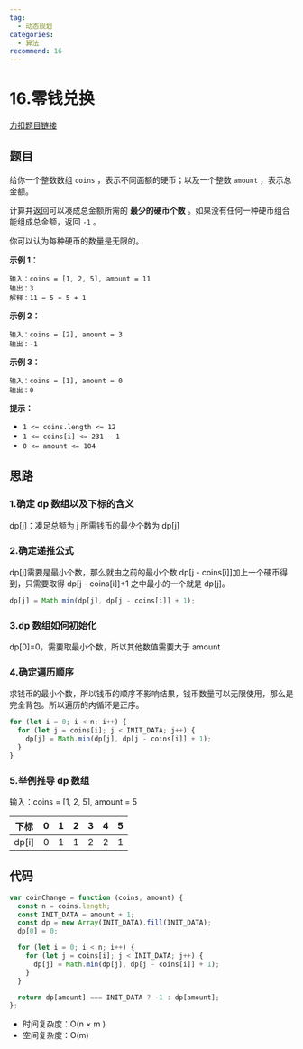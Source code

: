 ```yaml
---
tag:
  - 动态规划
categories:
  - 算法
recommend: 16
---
```


# 16.零钱兑换

[力扣题目链接](https://leetcode.cn/problems/coin-change/)

## 题目

给你一个整数数组 `coins` ，表示不同面额的硬币；以及一个整数 `amount` ，表示总金额。

计算并返回可以凑成总金额所需的 **最少的硬币个数** 。如果没有任何一种硬币组合能组成总金额，返回 `-1` 。

你可以认为每种硬币的数量是无限的。

**示例 1：**

```
输入：coins = [1, 2, 5], amount = 11
输出：3
解释：11 = 5 + 5 + 1
```

**示例 2：**

```
输入：coins = [2], amount = 3
输出：-1
```

**示例 3：**

```
输入：coins = [1], amount = 0
输出：0
```

**提示：**

- `1 <= coins.length <= 12`
- `1 <= coins[i] <= 231 - 1`
- `0 <= amount <= 104`

## 思路

### 1.确定 dp 数组以及下标的含义

dp[j]：凑足总额为 j 所需钱币的最少个数为 dp[j]

### 2.确定递推公式

dp[j]需要是最小个数，那么就由之前的最小个数 dp[j - coins[i]]加上一个硬币得到，只需要取得 dp[j - coins[i]]+1 之中最小的一个就是 dp[j]。

```js
dp[j] = Math.min(dp[j], dp[j - coins[i]] + 1);
```

### 3.dp 数组如何初始化

dp[0]=0，需要取最小个数，所以其他数值需要大于 amount

### 4.确定遍历顺序

求钱币的最小个数，所以钱币的顺序不影响结果，钱币数量可以无限使用，那么是完全背包。所以遍历的内循环是正序。

```js
for (let i = 0; i < n; i++) {
  for (let j = coins[i]; j < INIT_DATA; j++) {
    dp[j] = Math.min(dp[j], dp[j - coins[i]] + 1);
  }
}
```

### 5.举例推导 dp 数组

输入：coins = [1, 2, 5], amount = 5

| 下标  | 0   | 1   | 2   | 3   | 4   | 5   |
| ----- | --- | --- | --- | --- | --- | --- |
| dp[i] | 0   | 1   | 1   | 2   | 2   | 1   |

## 代码

```js
var coinChange = function (coins, amount) {
  const n = coins.length;
  const INIT_DATA = amount + 1;
  const dp = new Array(INIT_DATA).fill(INIT_DATA);
  dp[0] = 0;

  for (let i = 0; i < n; i++) {
    for (let j = coins[i]; j < INIT_DATA; j++) {
      dp[j] = Math.min(dp[j], dp[j - coins[i]] + 1);
    }
  }

  return dp[amount] === INIT_DATA ? -1 : dp[amount];
};
```

- 时间复杂度：O(n × m )
- 空间复杂度：O(m)
